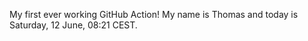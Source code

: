 My first ever working GitHub Action!
My name is Thomas and today is Saturday, 12 June, 08:21 CEST. 
